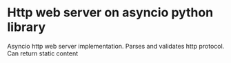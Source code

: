 # Http web server on asyncio python library

Asyncio http web server implementation. Parses and validates http protocol. Can return static content
  
